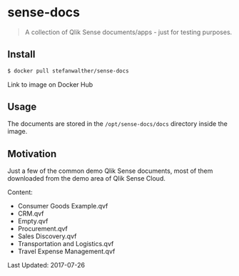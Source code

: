 # sense-docs

> A collection of Qlik Sense documents/apps - just for testing purposes.

## Install

```sh
$ docker pull stefanwalther/sense-docs
```

Link to image on Docker Hub

## Usage

The documents are stored in the `/opt/sense-docs/docs` directory inside the image.

## Motivation

Just a few of the common demo Qlik Sense documents, most of them downloaded from the demo area of Qlik Sense Cloud.

Content:

- Consumer Goods Example.qvf
- CRM.qvf
- Empty.qvf
- Procurement.qvf
- Sales Discovery.qvf
- Transportation and Logistics.qvf
- Travel Expense Management.qvf

Last Updated: 2017-07-26

